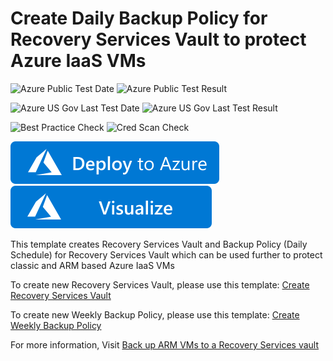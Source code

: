# Create Daily Backup Policy for Recovery Services Vault to protect Azure IaaS VMs

![Azure Public Test Date](https://azurequickstartsservice.blob.core.windows.net/badges/101-recovery-services-daily-backup-policy-create/PublicLastTestDate.svg)
![Azure Public Test Result](https://azurequickstartsservice.blob.core.windows.net/badges/101-recovery-services-daily-backup-policy-create/PublicDeployment.svg)

![Azure US Gov Last Test Date](https://azurequickstartsservice.blob.core.windows.net/badges/101-recovery-services-daily-backup-policy-create/FairfaxLastTestDate.svg)
![Azure US Gov Last Test Result](https://azurequickstartsservice.blob.core.windows.net/badges/101-recovery-services-daily-backup-policy-create/FairfaxDeployment.svg)

![Best Practice Check](https://azurequickstartsservice.blob.core.windows.net/badges/101-recovery-services-daily-backup-policy-create/BestPracticeResult.svg)
![Cred Scan Check](https://azurequickstartsservice.blob.core.windows.net/badges/101-recovery-services-daily-backup-policy-create/CredScanResult.svg)

[![Deploy To Azure](https://raw.githubusercontent.com/Azure/azure-quickstart-templates/master/1-CONTRIBUTION-GUIDE/images/deploytoazure.svg?sanitize=true)](https://portal.azure.com/#create/Microsoft.Template/uri/https%3A%2F%2Fraw.githubusercontent.com%2FAzure%2Fazure-quickstart-templates%2Fmaster%2F101-recovery-services-daily-backup-policy-create%2Fazuredeploy.json)
[![Visualize](https://raw.githubusercontent.com/Azure/azure-quickstart-templates/master/1-CONTRIBUTION-GUIDE/images/visualizebutton.svg?sanitize=true)](http://armviz.io/#/?load=https%3A%2F%2Fraw.githubusercontent.com%2FAzure%2Fazure-quickstart-templates%2Fmaster%2F101-recovery-services-daily-backup-policy-create%2Fazuredeploy.json)

This template creates Recovery Services Vault and Backup Policy (Daily Schedule)
for Recovery Services Vault which can be used further to protect classic and ARM
based Azure IaaS VMs

To create new Recovery Services Vault, please use this template:
[Create Recovery Services Vault](https://github.com/Azure/azure-quickstart-templates/tree/master/101-recovery-services-vault-create)

To create new Weekly Backup Policy, please use this template:
[Create Weekly Backup Policy](https://github.com/Azure/azure-quickstart-templates/tree/master/101-recovery-services-weekly-backup-policy-create)

For more information, Visit
[Back up ARM VMs to a Recovery Services vault](https://azure.microsoft.com/en-us/documentation/articles/backup-azure-vms-first-look-arm/)
